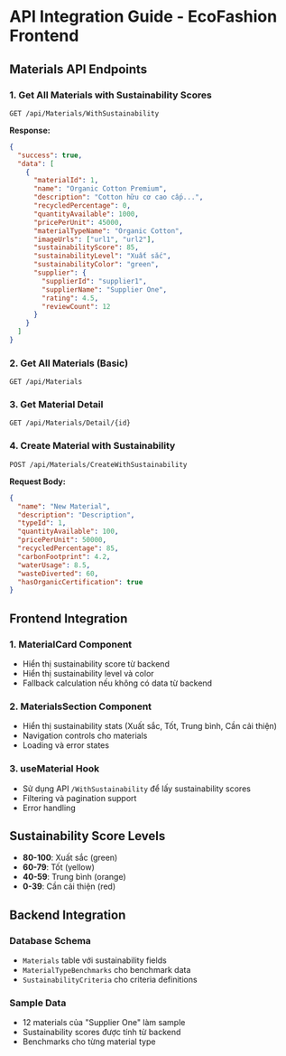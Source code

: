 # API Integration Guide - EcoFashion Frontend

## Materials API Endpoints

### 1. Get All Materials with Sustainability Scores
```
GET /api/Materials/WithSustainability
```

**Response:**
```json
{
  "success": true,
  "data": [
    {
      "materialId": 1,
      "name": "Organic Cotton Premium",
      "description": "Cotton hữu cơ cao cấp...",
      "recycledPercentage": 0,
      "quantityAvailable": 1000,
      "pricePerUnit": 45000,
      "materialTypeName": "Organic Cotton",
      "imageUrls": ["url1", "url2"],
      "sustainabilityScore": 85,
      "sustainabilityLevel": "Xuất sắc",
      "sustainabilityColor": "green",
      "supplier": {
        "supplierId": "supplier1",
        "supplierName": "Supplier One",
        "rating": 4.5,
        "reviewCount": 12
      }
    }
  ]
}
```

### 2. Get All Materials (Basic)
```
GET /api/Materials
```

### 3. Get Material Detail
```
GET /api/Materials/Detail/{id}
```

### 4. Create Material with Sustainability
```
POST /api/Materials/CreateWithSustainability
```

**Request Body:**
```json
{
  "name": "New Material",
  "description": "Description",
  "typeId": 1,
  "quantityAvailable": 100,
  "pricePerUnit": 50000,
  "recycledPercentage": 85,
  "carbonFootprint": 4.2,
  "waterUsage": 8.5,
  "wasteDiverted": 60,
  "hasOrganicCertification": true
}
```

## Frontend Integration

### 1. MaterialCard Component
- Hiển thị sustainability score từ backend
- Hiển thị sustainability level và color
- Fallback calculation nếu không có data từ backend

### 2. MaterialsSection Component
- Hiển thị sustainability stats (Xuất sắc, Tốt, Trung bình, Cần cải thiện)
- Navigation controls cho materials
- Loading và error states

### 3. useMaterial Hook
- Sử dụng API `/WithSustainability` để lấy sustainability scores
- Filtering và pagination support
- Error handling

## Sustainability Score Levels

- **80-100**: Xuất sắc (green)
- **60-79**: Tốt (yellow)  
- **40-59**: Trung bình (orange)
- **0-39**: Cần cải thiện (red)

## Backend Integration

### Database Schema
- `Materials` table với sustainability fields
- `MaterialTypeBenchmarks` cho benchmark data
- `SustainabilityCriteria` cho criteria definitions

### Sample Data
- 12 materials của "Supplier One" làm sample
- Sustainability scores được tính từ backend
- Benchmarks cho từng material type 